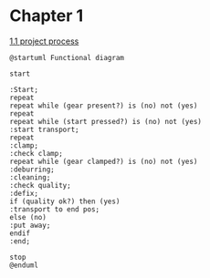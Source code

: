 # Chapter 1

[1.1 project process](./Project_Process.md)


```plantuml
@startuml Functional diagram

start

:Start;
repeat
repeat while (gear present?) is (no) not (yes)
repeat
repeat while (start pressed?) is (no) not (yes)
:start transport;
repeat
:clamp;
:check clamp;
repeat while (gear clamped?) is (no) not (yes)
:deburring;
:cleaning;
:check quality;
:defix;
if (quality ok?) then (yes)
:transport to end pos;
else (no)
:put away;
endif 
:end;

stop
@enduml


